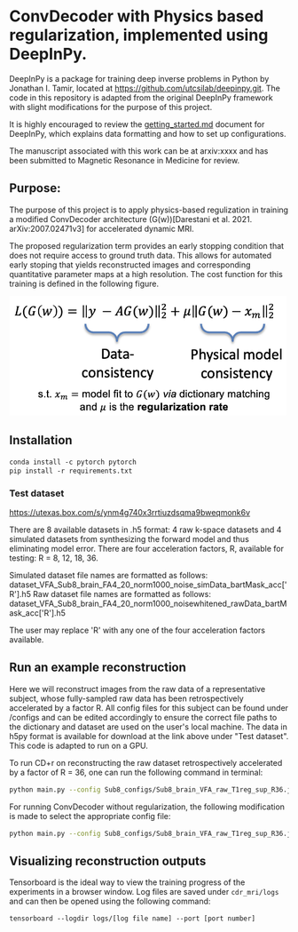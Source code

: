 # ConvDecoder with Physics based regularization, implemented using DeepInPy.
DeepInPy is a package for training deep inverse problems in Python by Jonathan I. Tamir, located at https://github.com/utcsilab/deepinpy.git. The code in this repository is adapted from the original DeepInPy framework with slight modifications for the purpose of this project. 

It is highly encouraged to review the [getting_started.md](https://github.com/utcsilab/deepinpy/blob/master/docs/getting_started.md) document for DeepInPy, which explains data formatting and how to set up configurations. 

The manuscript associated with this work can be at arxiv:xxxx and has been submitted to Magnetic Resonance in Medicine for review. 


## Purpose:
The purpose of this project is to apply physics-based regulization in training a modified ConvDecoder architecture (G(w))[Darestani et al. 2021. arXiv:2007.02471v3] for accelerated dynamic MRI. 

The proposed regularization term provides an early stopping condition that does not require access to ground truth data. This allows for automated early stoping that yields reconstructed images and corresponding quantitative parameter maps at a high resolution. The cost function for this training is defined in the following figure.

<img src="docs/images/costfunction.png" width="500">

## Installation

```
conda install -c pytorch pytorch 
pip install -r requirements.txt
```


### Test dataset
https://utexas.box.com/s/ynm4g740x3rrtiuzdsqma9bweqmonk6v

There are 8 available datasets in .h5 format: 4 raw k-space datasets and 4 simulated datasets from synthesizing the forward model and thus eliminating model error. There are four acceleration factors, R, available for testing: R = 8, 12, 18, 36. 

Simulated dataset file names are formatted as follows: dataset_VFA_Sub8_brain_FA4_20_norm1000_noise_simData_bartMask_acc['R'].h5
Raw dataset file names are formatted as follows:       dataset_VFA_Sub8_brain_FA4_20_norm1000_noisewhitened_rawData_bartMask_acc['R'].h5

The user may replace 'R' with any one of the four acceleration factors available.

## Run an example reconstruction


Here we will reconstruct images from the raw data of a representative subject, whose fully-sampled raw data has been retrospectively accelerated by a factor R. All config files for this subject can be found under /configs and can be edited accordingly to ensure the correct file paths to the dictionary and dataset are used on the user's local machine. The data in h5py format is available for download at the link above under "Test dataset". This code is adapted to run on a GPU.

To run CD+r on reconstructing the raw dataset retrospectively accelerated by a factor of R = 36, one can run the following command in terminal:

```bash
python main.py --config Sub8_configs/Sub8_brain_VFA_raw_T1reg_sup_R36.json
```

For running ConvDecoder without regularization, the following modification is made to select the appropriate config file:
```bash
python main.py --config Sub8_configs/Sub8_brain_VFA_raw_T1reg_sup_R36.json
```

## Visualizing reconstruction outputs

Tensorboard is the ideal way to view the training progress of the experiments in a browser window. Log files are saved under `cdr_mri/logs`
and can then be opened using the following command:
```
tensorboard --logdir logs/[log file name] --port [port number]
```

